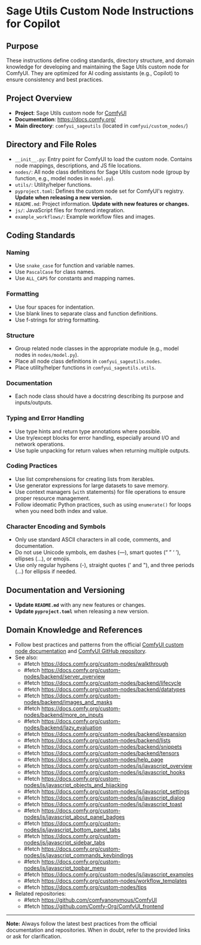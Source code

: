 # Sage Utils Custom Node Instructions for Copilot

## Purpose
These instructions define coding standards, directory structure, and domain knowledge for developing and maintaining the Sage Utils custom node for ComfyUI. They are optimized for AI coding assistants (e.g., Copilot) to ensure consistency and best practices.

## Project Overview
- **Project**: Sage Utils custom node for [ComfyUI](https://github.com/comfyanonymous/ComfyUI)
- **Documentation**: https://docs.comfy.org/
- **Main directory**: `comfyui_sageutils` (located in `comfyui/custom_nodes/`)

## Directory and File Roles
- `__init__.py`: Entry point for ComfyUI to load the custom node. Contains node mappings, descriptions, and JS file locations.
- `nodes/`: All node class definitions for Sage Utils custom node (group by function, e.g., model nodes in `model.py`).
- `utils/`: Utility/helper functions.
- `pyproject.toml`: Defines the custom node set for ComfyUI's registry. **Update when releasing a new version.**
- `README.md`: Project information. **Update with new features or changes.**
- `js/`: JavaScript files for frontend integration.
- `example_workflows/`: Example workflow files and images.

## Coding Standards
### Naming
- Use `snake_case` for function and variable names.
- Use `PascalCase` for class names.
- Use `ALL_CAPS` for constants and mapping names.

### Formatting
- Use four spaces for indentation.
- Use blank lines to separate class and function definitions.
- Use f-strings for string formatting.

### Structure
- Group related node classes in the appropriate module (e.g., model nodes in `nodes/model.py`).
- Place all node class definitions in `comfyui_sageutils.nodes`.
- Place utility/helper functions in `comfyui_sageutils.utils`.

### Documentation
- Each node class should have a docstring describing its purpose and inputs/outputs.

### Typing and Error Handling
- Use type hints and return type annotations where possible.
- Use try/except blocks for error handling, especially around I/O and network operations.
- Use tuple unpacking for return values when returning multiple outputs.

### Coding Practices
- Use list comprehensions for creating lists from iterables.
- Use generator expressions for large datasets to save memory.
- Use context managers (`with` statements) for file operations to ensure proper resource management.
- Follow ideomatic Python practices, such as using `enumerate()` for loops when you need both index and value.

### Character Encoding and Symbols
- Only use standard ASCII characters in all code, comments, and documentation.
- Do not use Unicode symbols, em dashes (—), smart quotes (“ ” ‘ ’), ellipses (…), or emojis.
- Use only regular hyphens (-), straight quotes (' and "), and three periods (...) for ellipsis if needed.

## Documentation and Versioning
- **Update `README.md`** with any new features or changes.
- **Update `pyproject.toml`** when releasing a new version.

## Domain Knowledge and References
- Follow best practices and patterns from the official [ComfyUI custom node documentation](https://docs.comfy.org/custom-nodes/overview) and [ComfyUI GitHub repository](https://github.com/comfyanonymous/ComfyUI).
- See also:
    - #fetch https://docs.comfy.org/custom-nodes/walkthrough
    - #fetch https://docs.comfy.org/custom-nodes/backend/server_overview
    - #fetch https://docs.comfy.org/custom-nodes/backend/lifecycle
    - #fetch https://docs.comfy.org/custom-nodes/backend/datatypes
    - #fetch https://docs.comfy.org/custom-nodes/backend/images_and_masks
    - #fetch https://docs.comfy.org/custom-nodes/backend/more_on_inputs
    - #fetch https://docs.comfy.org/custom-nodes/backend/lazy_evaluation
    - #fetch https://docs.comfy.org/custom-nodes/backend/expansion
    - #fetch https://docs.comfy.org/custom-nodes/backend/lists
    - #fetch https://docs.comfy.org/custom-nodes/backend/snippets
    - #fetch https://docs.comfy.org/custom-nodes/backend/tensors
    - #fetch https://docs.comfy.org/custom-nodes/help_page
    - #fetch https://docs.comfy.org/custom-nodes/js/javascript_overview
    - #fetch https://docs.comfy.org/custom-nodes/js/javascript_hooks
    - #fetch https://docs.comfy.org/custom-nodes/js/javascript_objects_and_hijacking
    - #fetch https://docs.comfy.org/custom-nodes/js/javascript_settings
    - #fetch https://docs.comfy.org/custom-nodes/js/javascript_dialog
    - #fetch https://docs.comfy.org/custom-nodes/js/javascript_toast
    - #fetch https://docs.comfy.org/custom-nodes/js/javascript_about_panel_badges
    - #fetch https://docs.comfy.org/custom-nodes/js/javascript_bottom_panel_tabs
    - #fetch https://docs.comfy.org/custom-nodes/js/javascript_sidebar_tabs
    - #fetch https://docs.comfy.org/custom-nodes/js/javascript_commands_keybindings
    - #fetch https://docs.comfy.org/custom-nodes/js/javascript_topbar_menu
    - #fetch https://docs.comfy.org/custom-nodes/js/javascript_examples
    - #fetch https://docs.comfy.org/custom-nodes/workflow_templates
    - #fetch https://docs.comfy.org/custom-nodes/tips
- Related repositories:
    - #fetch https://github.com/comfyanonymous/ComfyUI
    - #fetch https://github.com/Comfy-Org/ComfyUI_frontend

---
**Note:** Always follow the latest best practices from the official documentation and repositories. When in doubt, refer to the provided links or ask for clarification.